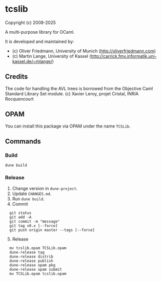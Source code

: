 tcslib
==================

Copyright (c) 2008-2025

A multi-purpose library for OCaml.

It is developed and maintained by:
- (c) Oliver Friedmann, University of Munich (http://oliverfriedmann.com)
- (c) Martin Lange, University of Kassel (http://carrick.fmv.informatik.uni-kassel.de/~mlange/)


## Credits
The code for handling the AVL trees is borrowed from the Objective Caml Standard Library Set module. (c) Xavier Leroy,
projet Cristal, INRIA Rocquencourt


## OPAM

You can install this package via OPAM under the name `TCSLib`.


## Commands


### Build

```
dune build
```

### Release

1. Change version in `dune-project`.
2. Update `CHANGES.md`.
3. Run `dune build`.
4. Commit
```
  git status
  git add -A
  git commit -m "message"
  git tag v0.x [--force]
  git push origin master --tags [--force]
```
5. Release
```
  mv tcslib.opam TCSLib.opam
  dune-release tag
  dune-release distrib
  dune-release publish
  dune-release opam pkg
  dune-release opam submit
  mv TCSLib.opam tcslib.opam
```  